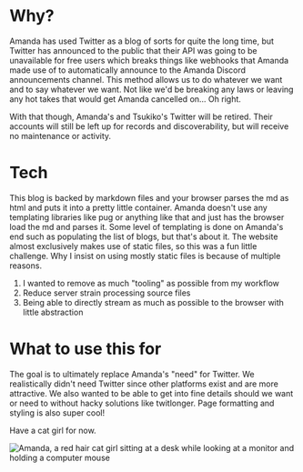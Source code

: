 # Why?
Amanda has used Twitter as a blog of sorts for quite the long time, but Twitter has announced to the public that their API was going to be unavailable for free users which breaks things like webhooks that Amanda made use of to automatically announce to the Amanda Discord announcements channel. This method allows us to do whatever we want and to say whatever we want. Not like we'd be breaking any laws or leaving any hot takes that would get Amanda cancelled on... Oh right.

With that though, Amanda's and Tsukiko's Twitter will be retired. Their accounts will still be left up for records and discoverability, but will receive no maintenance or activity.

# Tech
This blog is backed by markdown files and your browser parses the md as html and puts it into a pretty little container.
Amanda doesn't use any templating libraries like pug or anything like that and just has the browser load the md and parses it. Some level of templating is done on Amanda's end such as populating the list of blogs, but that's about it. The website almost exclusively makes use of static files, so this was a fun little challenge. Why I insist on using mostly static files is because of multiple reasons.

1. I wanted to remove as much "tooling" as possible from my workflow
2. Reduce server strain processing source files
3. Being able to directly stream as much as possible to the browser with little abstraction

# What to use this for
The goal is to ultimately replace Amanda's "need" for Twitter. We realistically didn't need Twitter since other platforms exist and are more attractive. We also wanted to be able to get into fine details should we want or need to without hacky solutions like twitlonger. Page formatting and styling is also super cool!

Have a cat girl for now.

![Amanda, a red hair cat girl sitting at a desk while looking at a monitor and holding a computer mouse](https://cdn.discordapp.com/attachments/608456955660468224/960449965354811432/Amanda_Banner.png)
